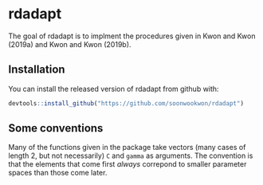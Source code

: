 # rdadapt

The goal of rdadapt is to implment the procedures given in Kwon and Kwon (2019a)
and Kwon and Kwon (2019b).

## Installation

You can install the released version of rdadapt from github with:

``` r
devtools::install_github("https://github.com/soonwookwon/rdadapt")
```

## Some conventions

Many of the functions given in the package take vectors (many cases of length
2, but not necessarily) `C` and `gamma` as arguments. The convention is that the
elements that come first *always* correpond to smaller parameter spaces than
those come later.
